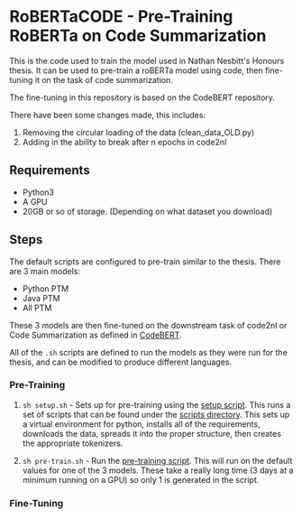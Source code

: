 # RoBERTaCODE - Pre-Training RoBERTa on Code Summarization
This is the code used to train the model used in Nathan Nesbitt's Honours thesis.
It can be used to pre-train a roBERTa model using code, then fine-tuning it on
the task of code summarization.

The fine-tuning in this repository is based on the CodeBERT repository. 

There have been some changes made, this includes:

1. Removing the circular loading of the data (clean_data_OLD.py)
2. Adding in the ability to break after n epochs in code2nl

## Requirements
- Python3
- A GPU
- 20GB or so of storage. (Depending on what dataset you download)

## Steps

The default scripts are configured to pre-train similar to the thesis. There
are 3 main models:

- Python PTM
- Java PTM
- All PTM

These 3 models are then fine-tuned on the downstream task of code2nl or Code
Summarization as defined in [CodeBERT](https://github.com/microsoft/CodeBERT).

All of the `.sh` scripts are defined to run the models as they were run for 
the thesis, and can be modified to produce different languages.

### Pre-Training

1. `sh setup.sh` - Sets up for pre-training using the [setup script](setup.sh). This runs a set of scripts that can be found under the [scripts directory](./scripts/). This sets up a virtual environment for python, installs all of the requirements, downloads the data, spreads it into the proper structure, then creates the appropriate tokenizers.

2. `sh pre-train.sh` - Run the [pre-training script](./pre_train/pre-train.sh). This will run 
    on the default values for one of the 3 models. These take a really long time (3 days at a
    minimum running on a GPU) so only 1 is generated in the script.

### Fine-Tuning


